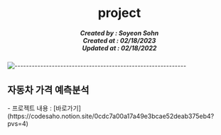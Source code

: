 <h1 align="center"> project </h1>
<h5 align="center"> Created by : Soyeon Sohn<br>
Created at : 02/18/2023<br>
Updated at : 02/18/2022</h5>




<!-- 프로젝트 내용 -->
![------------------------------------------------------------](https://raw.githubusercontent.com/andreasbm/readme/master/assets/lines/rainbow.png)


<h2 id="project 1"> 자동차 가격 예측분석 </h2>
- 프로젝트 내용 : [바로가기](https://codesaho.notion.site/0cdc7a00a17a49e3bcae52deab375eb4?pvs=4)
